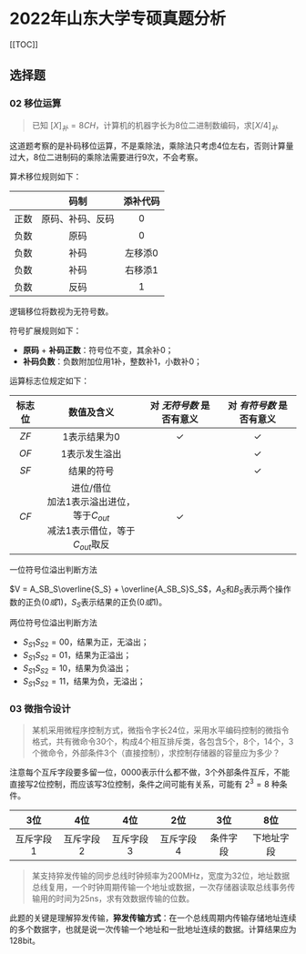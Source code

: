 # 2022年山东大学专硕真题分析

[[TOC]]

## 选择题

### 02 移位运算

> 已知 $[X]_补=8CH$，计算机的机器字长为8位二进制数编码，求$[X/4]_{补}$

这道题考察的是补码移位运算，不是乘除法，乘除法只考虑4位左右，否则计算量过大，8位二进制码的乘除法需要进行9次，不会考察。

算术移位规则如下：

|     |    码制          |   添补代码   |
|:---:|:---:            |:---:         |
| 正数 | 原码、补码、反码 | 0           |
| 负数 | 原码            | 0           |
| 负数 | 补码            |  左移添0    |
| 负数 | 补码            |  右移添1    |
| 负数 | 反码            |  1         |

逻辑移位将数视为无符号数。



符号扩展规则如下：

- **原码** + **补码正数**：符号位不变，其余补0；
- **补码负数**：负数附加位用1补，整数补1，小数补0；


运算标志位规定如下：

| 标志位 | 数值及含义 | 对 *无符号数* 是否有意义 | 对 *有符号数* 是否有意义 | 
|:---:|:---:|:---:|:---:|
| $ZF$  |  1表示结果为0 | ✓ | ✓ | 
| $OF$  |  1表示发生溢出 |  | ✓ | 
| $SF$  |  结果的符号 |  | ✓ |
| $CF$  |  进位/借位<br>加法1表示溢出进位，等于$C_{out}$<br>减法1表示借位，等于$C_{out}$取反 | ✓ |  |

一位符号位溢出判断方法

$V = A_SB_S\overline{S_S} + \overline{A_SB_S}S_S$，$A_S$和$B_S$表示两个操作数的正负($0或1$)，$S_S$表示结果的正负($0或1$)。

两位符号位溢出判断方法

- $S_{S1}S_{S2} = 00$，结果为正，无溢出；
- $S_{S1}S_{S2} = 01$，结果为正溢出；
- $S_{S1}S_{S2} = 10$，结果为负溢出；
- $S_{S1}S_{S2} = 11$，结果为负，无溢出；


### 03 微指令设计

> 某机采用微程序控制方式，微指令字长24位，采用水平编码控制的微指令格式，共有微命令30个，构成4个相互排斥类，各包含5个，8个，14个，3个微命令，外部条件3个（直接控制），求控制存储器的容量应为多少？

注意每个互斥字段要多留一位，0000表示什么都不做，3个外部条件互斥，不能直接写2位控制，而应该写3位控制，条件之间可能有关系，可能有 $2^3=8$ 种条件。

| 3位 | 4位 | 4位 | 2位 | 3位 | 8位 |
|:---:|:---:|:---:|:---:|:---:|:---:|
|互斥字段1|互斥字段2|互斥字段3|互斥字段4|条件字段|下地址字段|

> 某支持猝发传输的同步总线时钟频率为200MHz，宽度为32位，地址数据总线复用，一个时钟周期传输一个地址或数据，一次存储器读取总线事务传输用的时间为25ns，求有效数据传输的位数。

此题的关键是理解猝发传输，**猝发传输方式**：在一个总线周期内传输存储地址连续的多个数据字，也就是说一次传输一个地址和一批地址连续的数据。计算结果应为128bit。
